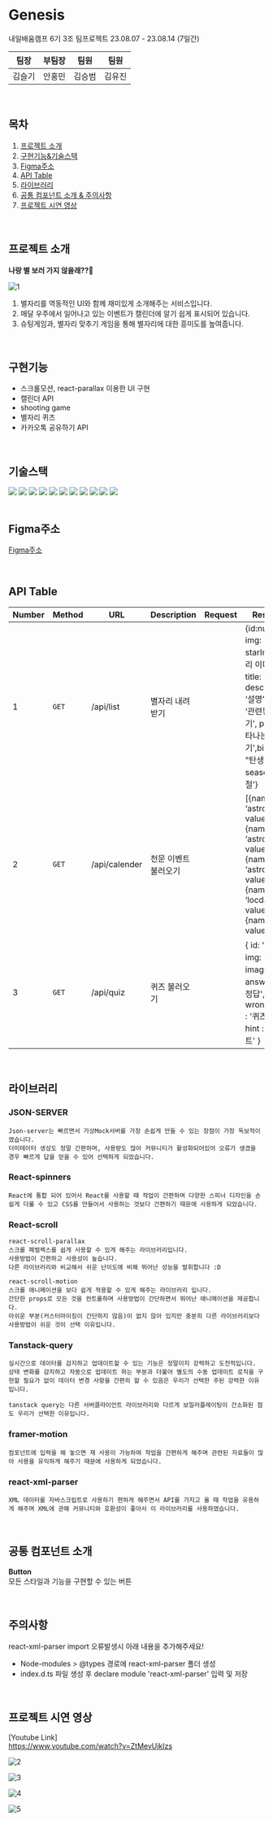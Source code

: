 # Genesis

내일배움캠프 6기 3조 팀프로젝트 23.08.07 - 23.08.14 (7일간)

| 팀장   | 부팀장 | 팀원   | 팀원   |
| ------ | ------ | ------ | ------ |
| 김슬기  | 안홍민 | 김승범  | 김유진 | 

<br>

## 목차

1. [프로젝트 소개](#프로젝트-소개)
2. [구현기능&기술스택](#구현기능)
3. [Figma주소](#Figma주소)
4. [API Table](#api-table)
5. [라이브러리](#라이브러리)
6. [공통 컴포넌트 소개 & 주의사항](#공통-컴포넌트-소개)
7. [프로젝트 시연 영상](#프로젝트-시연-영상)

<br>

## 프로젝트 소개

**나랑 별 보러 가지 않을래??🌠**

<!-- ![readme1](https://github.com/kimseulgi-creator/genesis/assets/78592995/d866dadf-906e-4341-82c6-4784b39f376f) -->

![1](https://github.com/kimseulgi-creator/genesis/assets/78592995/befab224-9bae-4da8-8d21-b38ce730272a)

1. 별자리를 역동적인 UI와 함께 재미있게 소개해주는 서비스입니다.<br>
2. 매달 우주에서 일어나고 있는 이벤트가 캘린더에 알기 쉽게 표시되어 있습니다.<br>
3. 슈팅게임과, 별자리 맞추기 게임을 통해 별자리에 대한 흥미도를 높여줍니다.

<br>

## 구현기능

- 스크롤모션, react-parallax 이용한 UI 구현
- 캘린더 API
- shooting game
- 별자리 퀴즈
- 카카오톡 공유하기 API

<br>

## 기술스택
<div>
	<img src="https://img.shields.io/badge/HTML5-E34F26?style=flat&logo=HTML5&logoColor=white" />
	<img src="https://img.shields.io/badge/typescript-3178C6?style=flat&logo=typescript&logoColor=white"/>
	<img src="https://img.shields.io/badge/React-61DAFB?style=flat&logo=React&logoColor=white"/>
	<img src="https://img.shields.io/badge/redux-764ABC?style=flat&logo=redux&logoColor=white"/>
	<img src="https://img.shields.io/badge/reactquery-FF4154?style=flat&logo=reactquery&logoColor=white" />
	<img src="https://img.shields.io/badge/axios-5A29E4?style=flat&logo=axios&logoColor=white" />
	<img src="https://img.shields.io/badge/styledcomponents-DB7093?style=flat&logo=styledcomponents&logoColor=white" />
	<img src="https://img.shields.io/badge/json server-000000?style=flat&logo=json&logoColor=white" />
	<img src="https://img.shields.io/badge/figma-F24E1E?style=flat&logo=figma&logoColor=white" />
	<img src="https://img.shields.io/badge/git-F05032?style=flat&logo=git&logoColor=white" />
	<img src="https://img.shields.io/badge/github-181717?style=flat&logo=github&logoColor=white" />
</div>

<br>

## Figma주소
[Figma주소](https://www.figma.com/file/7UUg5LgIrktRDTrg4wzJrr/Universe?type=design&node-id=0%3A1&mode=design&t=uQdQtFxvORBeWqg0-1)

<br>

## API Table

| Number | Method | URL           | Description          | Request | Response                                                                                                                                                                         |
| ------ | ------ | ------------- | -------------------- | ------- | -------------------------------------------------------------------------------------------------------------------------------------------------------------------------------- |
| 1      | `GET`  | /api/list     | 별자리 내려받기      |         | {id:number, img: ‘이미지’, starImg"별자리 이미지", title: ‘ 제목’, description: ‘설명’, story: ‘관련된 이야기’, period: ‘나타나는 시기’,birthday: "탄생 별자리", season: ‘계절’} |
| 2      | `GET`  | /api/calender | 천문 이벤트 불러오기 |         | [{name: ‘astroEvent’ , value: ‘’ }, {name: ‘astroTime’ , value: ‘’ },{name: ‘astroTitle’ , value: ‘’ },{name: ‘locdate’ , value: ‘’ },{name: ‘seq’ , value: ‘’ }]                |
| 3      | `GET`  | /api/quiz     | 퀴즈 불러오기        |         | { id: '퀴즈id', img: '별자리 image 경로', answer: '퀴즈 정답', wrongAnswer : '퀴즈 오답', hint : '퀴즈힌트' }                                                                    |

<br>

## 라이브러리

### JSON-SERVER

    Json-server는 빠르면서 가상Mock서버를 가장 손쉽게 만들 수 있는 장점이 가장 독보적이였습니다.
    더미테이터 생성도 정말 간편하며, 사용량도 많아 커뮤니티가 활성화되어있어 오류가 생겼을 경우 빠르게 답을 얻을 수 있어 선택하게 되었습니다.

### React-spinners

    React에 통합 되어 있어서 React를 사용할 때 작업이 간편하며 다양한 스피너 디자인을 손쉽게 다룰 수 있고 CSS를 만들어서 사용하는 것보다 간편하기 때문에 사용하게 되었습니다.

### React-scroll

    react-scroll-parallax
    스크롤 페럴렉스를 쉽게 사용할 수 있게 해주는 라이브러리입니다.
    사용방법이 간편하고 사용성이 높습니다.
    다른 라이브러리와 비교해서 쉬운 난이도에 비해 뛰어난 성능을 발휘합니다 :D

    react-scroll-motion
    스크롤 애니메이션을 보다 쉽게 적용할 수 있게 해주는 라이브러리 입니다.
    간단한 props로 모든 것을 컨트롤하며 사용방법이 간단하면서 뛰어난 애니메이션을 제공합니다.
    아쉬운 부분(커스터마이징이 간단하지 않음)이 없지 않아 있지만 충분히 다른 라이브러리보다 사용방법이 쉬운 것이 선택 이유입니다.

### Tanstack-query

    실시간으로 데이터를 감지하고 업데이트할 수 있는 기능은 정말이지 강력하고 도전적입니다.
    상태 변화를 감지하고 자동으로 업데이트 하는 부분과 더불어 별도의 수동 업데이트 로직을 구현할 필요가 없이 데이터 변경 사항을 간편히 할 수 있음은 우리가 선택한 주된 강력한 이유입니다.

    tanstack query는 다른 서버클라이언트 라이브러리와 다르게 보일러플레이팅이 간소화된 점도 우리가 선택한 이유입니다.

### framer-motion

    컴포넌트에 입력을 해 놓으면 재 사용이 가능하여 작업을 간편하게 해주며 관련된 자료들이 많아 사용을 유익하게 해주기 때문에 사용하게 되었습니다.

### react-xml-parser

    XML 데이터를 자바스크립트로 사용하기 편하게 해주면서 API를 가지고 올 때 작업을 유용하게 해주며 XML에 관해 커뮤니티와 호환성이 좋아서 이 라이브러리를 사용하였습니다.

<br>

## 공통 컴포넌트 소개

**Button**<br>
모든 스타일과 기능을 구현할 수 있는 버튼

<br>

## 주의사항

react-xml-parser import 오류발생시 아래 내용을 추가해주세요!<br>

- Node-modules > @types 경로에 react-xml-parser 폴더 생성
- index.d.ts 파일 생성 후 declare module 'react-xml-parser' 입력 및 저장

<br>

## 프로젝트 시연 영상

[Youtube Link]<br>
https://www.youtube.com/watch?v=ZtMevUjkIzs

![2](https://github.com/kimseulgi-creator/genesis/assets/78592995/3aaf3266-0cc8-4d4f-be5c-a8d4010d5b6b)

![3](https://github.com/kimseulgi-creator/genesis/assets/78592995/a0783f9d-9eca-4740-a909-02be06f01400)

![4](https://github.com/kimseulgi-creator/genesis/assets/78592995/f5f595de-5292-4b1d-ba6c-f8860d4c93a1)

![5](https://github.com/kimseulgi-creator/genesis/assets/78592995/0da75858-d814-4d5d-ba2f-ddde160e7e6e)
